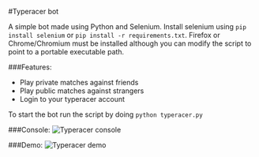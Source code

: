 #Typeracer bot

A simple bot made using Python and Selenium. Install selenium using `pip install selenium` or `pip install -r requirements.txt`. Firefox or Chrome/Chromium must be installed although you can modify the script to point to a portable executable path.

###Features:
* Play private matches against friends
* Play public matches against strangers
* Login to your typeracer account

To start the bot run the script by doing `python typeracer.py`

###Console:
![Typeracer console](https://raw.githubusercontent.com/sereneblue/typeracer-bot/master/screenshot.png)

###Demo:
![Typeracer demo](https://raw.githubusercontent.com/sereneblue/typeracer-bot/master/demo.gif)